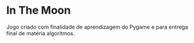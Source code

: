 # In The Moon
Jogo criado com finalidade de aprendizagem do Pygame e para entrega final de matéria algoritmos.
